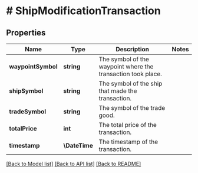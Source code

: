 # # ShipModificationTransaction

## Properties

Name | Type | Description | Notes
------------ | ------------- | ------------- | -------------
**waypointSymbol** | **string** | The symbol of the waypoint where the transaction took place. |
**shipSymbol** | **string** | The symbol of the ship that made the transaction. |
**tradeSymbol** | **string** | The symbol of the trade good. |
**totalPrice** | **int** | The total price of the transaction. |
**timestamp** | **\DateTime** | The timestamp of the transaction. |

[[Back to Model list]](../../README.md#models) [[Back to API list]](../../README.md#endpoints) [[Back to README]](../../README.md)
